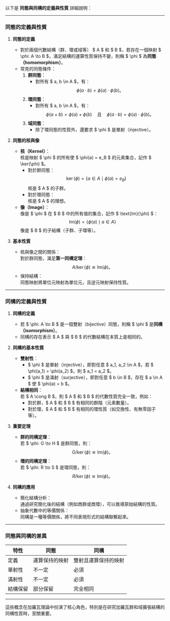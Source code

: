 以下是 **同態與同構的定義與性質** 詳細說明：  

---

### **同態的定義與性質**

1. **同態的定義**  
   - 對於兩個代數結構（群、環或域等） $ A $ 和 $ B $，若存在一個映射 $ \phi: A \to B $，滿足結構的運算性質保持不變，則稱 $ \phi $ 為**同態（homomorphism）**。
   - 常見的同態條件：
     1. **群同態**：  
        - 對所有 $ a, b \in A $，有：  
          $$
          \phi(a \cdot b) = \phi(a) \cdot \phi(b)。
          $$
     2. **環同態**：  
        - 對所有 $ a, b \in A $，有：  
          $$
          \phi(a + b) = \phi(a) + \phi(b) \quad \text{且} \quad \phi(a \cdot b) = \phi(a) \cdot \phi(b)。
          $$
     3. **域同態**：  
        - 除了環同態的性質外，還要求 $ \phi $ 是單射（injective）。

2. **同態的核與像**  
   - **核（Kernel）**：  
     核是映射 $ \phi $ 的所有使 $ \phi(a) = e_B $ 的元素集合，記作 $ \ker(\phi) $。  
     - 對於群同態：  
       $$
       \ker(\phi) = \{a \in A \mid \phi(a) = e_B\}
       $$
       核是 $ A $ 的子群。
     - 對於環同態：  
       核是 $ A $ 的理想。
   - **像（Image）**：  
     像是 $ \phi $ 在 $ B $ 中的所有值的集合，記作 $ \text{Im}(\phi) $：  
       $$
       \text{Im}(\phi) = \{\phi(a) \mid a \in A\}
       $$
       像是 $ B $ 的子結構（子群、子環等）。

3. **基本性質**  
   - 核與像之間的關係：  
     對於群同態，滿足**第一同構定理**：  
     $$
     A / \ker(\phi) \cong \text{Im}(\phi)。
     $$
   - 保持結構：  
     同態映射將單位元映射為單位元，且逆元映射保持性質。

---

### **同構的定義與性質**

1. **同構的定義**  
   - 若 $ \phi: A \to B $ 是一個雙射（bijective）同態，則稱 $ \phi $ 是**同構（isomorphism）**。  
   - 同構的存在表示 $ A $ 與 $ B $ 的代數結構在本質上是相同的。

2. **同構的基本性質**  
   - **雙射性**：  
     - $ \phi $ 是單射（injective），即對任意 $ a_1, a_2 \in A $，若 $ \phi(a_1) = \phi(a_2) $，則 $ a_1 = a_2 $。  
     - $ \phi $ 是滿射（surjective），即對任意 $ b \in B $，存在 $ a \in A $ 使 $ \phi(a) = b $。
   - **結構相同**：  
     若 $ A \cong B $，則 $ A $ 和 $ B $ 的代數性質完全一致，例如：
     - 對於群，$ A $ 和 $ B $ 有相同的群階（元素數量）。
     - 對於環，$ A $ 和 $ B $ 有相同的環性質（如交換性、有無零因子等）。

3. **重要定理**  
   - **群的同構定理**：  
     若 $ \phi: G \to H $ 是群同態，則：
     $$
     G / \ker(\phi) \cong \text{Im}(\phi)。
     $$
   - **環的同構定理**：  
     若 $ \phi: R \to S $ 是環同態，則：
     $$
     R / \ker(\phi) \cong \text{Im}(\phi)。
     $$

4. **同構的應用**  
   - 簡化結構分析：  
     通過研究簡化後的結構（例如商群或商環），可以推導原始結構的性質。
   - 抽象代數中的等價關係：  
     同構是一種等價關係，將不同表現形式的結構聯繫起來。

---

### **同態與同構的差異**
| 特性        | 同態                          | 同構                          |
|-------------|-------------------------------|-------------------------------|
| 定義        | 運算保持的映射                | 雙射且運算保持的映射          |
| 單射性      | 不一定                       | 必須                          |
| 滿射性      | 不一定                       | 必須                          |
| 結構保留    | 部分保留                     | 完全相同                      |

---

這些概念在加羅瓦理論中扮演了核心角色，特別是在研究加羅瓦群和域擴張結構的同構性質時，至關重要。
